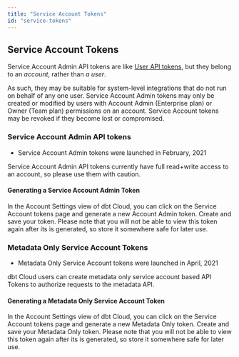 ```yaml
---
title: "Service Account Tokens"
id: "service-tokens"
---
```


## Service Account Tokens
Service Account Admin API tokens are like [User API tokens](user-tokens), but they belong to an
_account_, rather than _a user_.

As such, they may be suitable for system-level integrations that do not run on behalf of any one user. Service Account Admin tokens may only be created or modified by users with Account Admin (Enterprise plan) or Owner (Team plan) permissions on an account. Service Account tokens may be revoked if they become lost or compromised.

### Service Account Admin API tokens

<Changelog>

 - Service Account Admin tokens were launched in February, 2021

</Changelog>

Service Account Admin API tokens currently have full read+write access to an account, so please use them with caution.

#### Generating a Service Account Admin Token

In the Account Settings view of dbt Cloud, you can click on the Service Account tokens page and generate a new Account Admin token.  Create and save your token. Please note that you will not be able to view this token again after its is generated, so store it somewhere safe for later use.

### Metadata Only Service Account Tokens

<Changelog>

 - Metadata Only Service Account tokens were launched in April, 2021

</Changelog>

dbt Cloud users can create metadata only service account based API Tokens to authorize requests to the metadata API.

#### Generating a Metadata Only Service Account Token

In the Account Settings view of dbt Cloud, you can click on the Service Account tokens page and generate a new Metadata Only token.  Create and save your Metadata Only token. Please note that you will not be able to view this token again after its is generated, so store it somewhere safe for later use.
